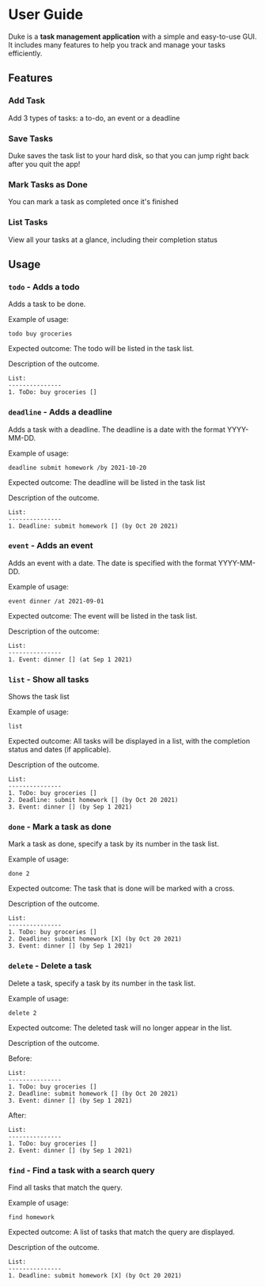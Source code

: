 # User Guide

Duke is a **task management application** with a simple and easy-to-use GUI. It includes many features to help you track and manage your tasks efficiently.

## Features 

### Add Task

Add 3 types of tasks: a to-do, an event or a deadline

### Save Tasks
Duke saves the task list to your hard disk, so that you can jump right back after you quit the app!

### Mark Tasks as Done

You can mark a task as completed once it's finished

### List Tasks

View all your tasks at a glance, including their completion status

## Usage

### `todo` - Adds a todo
Adds a task to be done.

Example of usage: 

`todo buy groceries`

Expected outcome: The todo will be listed in the task list.

Description of the outcome.

```
List:
---------------
1. ToDo: buy groceries []
```
### `deadline` - Adds a deadline

Adds a task with a deadline. The deadline is a date with the format YYYY-MM-DD.

Example of usage:

`deadline submit homework /by 2021-10-20`

Expected outcome: The deadline will be listed in the task list 

Description of the outcome.

```
List:
---------------
1. Deadline: submit homework [] (by Oct 20 2021)
```
### `event` - Adds an event

Adds an event with a date. The date is specified with the format YYYY-MM-DD. 

Example of usage:

`event dinner /at 2021-09-01`

Expected outcome: The event will be listed in the task list.

Description of the outcome:

```
List:
---------------
1. Event: dinner [] (at Sep 1 2021)
```
### `list` - Show all tasks

Shows the task list

Example of usage:

`list`

Expected outcome: All tasks will be displayed in a list, with the completion status and dates (if applicable).

Description of the outcome.

```
List:
---------------
1. ToDo: buy groceries []
2. Deadline: submit homework [] (by Oct 20 2021)
3. Event: dinner [] (by Sep 1 2021)
```
### `done` - Mark a task as done

Mark a task as done, specify a task by its number in the task list.

Example of usage:

`done 2`

Expected outcome: The task that is done will be marked with a cross.

Description of the outcome.

```
List:
---------------
1. ToDo: buy groceries []
2. Deadline: submit homework [X] (by Oct 20 2021)
3. Event: dinner [] (by Sep 1 2021)
```

### `delete` - Delete a task 

Delete a task, specify a task by its number in the task list.

Example of usage:

`delete 2`

Expected outcome: The deleted task will no longer appear in the list.

Description of the outcome.

Before:
```
List:
---------------
1. ToDo: buy groceries []
2. Deadline: submit homework [] (by Oct 20 2021)
3. Event: dinner [] (by Sep 1 2021)
```
After:
```
List:
---------------
1. ToDo: buy groceries []
2. Event: dinner [] (by Sep 1 2021)
```

### `find` - Find a task with a search query

Find all tasks that match the query.

Example of usage:

`find homework`

Expected outcome: A list of tasks that match the query are displayed.

Description of the outcome.

```
List:
---------------
1. Deadline: submit homework [X] (by Oct 20 2021)
```



